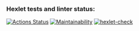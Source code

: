 ### Hexlet tests and linter status:
[![Actions Status](https://github.com/Herbaa/frontend-project-46/actions/workflows/hexlet-check.yml/badge.svg)](https://github.com/Herbaa/frontend-project-46/actions)
[![Maintainability](https://api.codeclimate.com/v1/badges/5132169cb8de2710fc27/maintainability)](https://codeclimate.com/github/Herbaa/frontend-project-46/maintainability)
[![hexlet-check](https://github.com/Herbaa/frontend-project-46/actions/workflows/hexlet-check.yml/badge.svg)](https://github.com/Herbaa/frontend-project-46/actions/workflows/hexlet-check.yml)